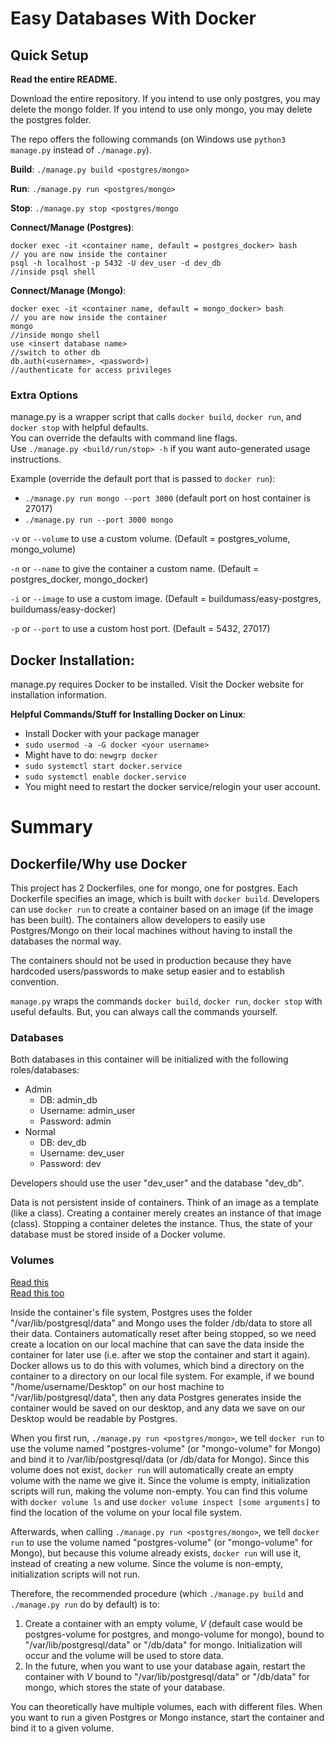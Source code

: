 # Easy Databases With Docker
## Quick Setup
**Read the entire README.** 

Download the entire repository. If you intend to use only postgres, you may delete the mongo folder. If you intend to use only mongo, you may delete the postgres folder.

The repo offers the following commands (on Windows use `python3 manage.py` instead of `./manage.py`).

**Build**: `./manage.py build <postgres/mongo>`

**Run**: `./manage.py run <postgres/mongo>` 

**Stop**: `./manage.py stop <postgres/mongo`

**Connect/Manage (Postgres)**:
```
docker exec -it <container name, default = postgres_docker> bash
// you are now inside the container
psql -h localhost -p 5432 -U dev_user -d dev_db
//inside psql shell
```

**Connect/Manage (Mongo)**:
```
docker exec -it <container name, default = mongo_docker> bash
// you are now inside the container
mongo
//inside mongo shell
use <insert database name>
//switch to other db
db.auth(<username>, <password>)
//authenticate for access privileges
```

### Extra Options
manage.py is a wrapper script that calls `docker build`, `docker run`, and `docker stop` with helpful defaults.  
You can override the defaults with command line flags.  
Use `./manage.py <build/run/stop> -h` if you want auto-generated usage instructions.  

Example (override the default port that is passed to `docker run`):
- `./manage.py run mongo --port 3000` (default port on host container is 27017)
- `./manage.py run --port 3000 mongo`

`-v` or `--volume` to use a custom volume. (Default = postgres_volume, mongo_volume)

`-n` or `--name` to give the container a custom name. (Default = postgres_docker, mongo_docker)

`-i` or `--image` to use a custom image. (Default = buildumass/easy-postgres, buildumass/easy-docker)

`-p` or `--port` to use a custom host port. (Default = 5432, 27017)

## Docker Installation:

manage.py requires Docker to be installed. Visit the Docker website for installation information.

**Helpful Commands/Stuff for Installing Docker on Linux**:
- Install Docker with your package manager
- `sudo usermod -a -G docker <your username>`
- Might have to do: `newgrp docker`
- `sudo systemctl start docker.service`
- `sudo systemctl enable docker.service`
- You might need to restart the docker service/relogin your user account.
# Summary

## Dockerfile/Why use Docker

This project has 2 Dockerfiles, one for mongo, one for postgres. Each Dockerfile specifies an image, which is built with `docker build`. Developers can use `docker run` to create a container based on an image (if the image has been built). The containers allow developers to easily use Postgres/Mongo on their local machines without having to install the databases the normal way.

The containers should not be used in production because they have hardcoded users/passwords to make setup easier and to establish convention.

`manage.py` wraps the commands `docker build`, `docker run`, `docker stop` with useful defaults. But, you can always call the commands yourself.

### Databases

Both databases in this container will be initialized with the following roles/databases:
- Admin
    - DB: admin_db
    - Username: admin_user
    - Password: admin
- Normal
    - DB: dev_db
    - Username: dev_user
    - Password: dev

Developers should use the user "dev_user" and the database "dev_db".

Data is not persistent inside of containers. Think of an image as a template (like a class). Creating a container merely creates an instance of that image (class). Stopping a container deletes the instance. Thus, the state of your database must be stored inside of a Docker volume.

### Volumes
[Read this](https://docs.docker.com/storage/)  
[Read this too](https://docs.docker.com/storage/volumes/)

Inside the container's file system, Postgres uses the folder "/var/lib/postgresql/data" and Mongo uses the folder /db/data to store all their data. Containers automatically reset after being stopped, so we need create a location on our local machine that can save the data inside the container for later use (i.e. after we stop the container and start it again). Docker allows us to do this with volumes, which bind a directory on the container to a directory on our local file system. For example, if we bound "/home/username/Desktop" on our host machine to "/var/lib/postgresql/data", then any data Postgres generates inside the container would be saved on our desktop, and any data we save on our Desktop would be readable by Postgres.

When you first run, `./manage.py run <postgres/mongo>`, we tell `docker run` to use the volume named "postgres-volume" (or "mongo-volume" for Mongo) and bind it to /var/lib/postgresql/data (or /db/data for Mongo). Since this volume does not exist, `docker run` will automatically create an empty volume with the name we give it. Since the volume is empty, initialization scripts will run, making the volume non-empty. You can find this volume with `docker volume ls` and use `docker volume inspect [some arguments]` to find the location of the volume on your local file system.

Afterwards, when calling `./manage.py run <postgres/mongo>`, we tell `docker run` to use the volume named "postgres-volume" (or "mongo-volume" for Mongo), but because this volume already exists, `docker run` will use it, instead of creating a new volume. Since the volume is non-empty, initialization scripts will not run.

Therefore, the recommended procedure (which `./manage.py build` and `./manage.py run` do by default) is to:
1. Create a container with an empty volume, *V* (default case would be postgres-volume for postgres, and mongo-volume for mongo), bound to "/var/lib/postgresql/data" or "/db/data" for mongo. Initialization will occur and the volume will be used to store data.
2. In the future, when you want to use your database again, restart the container with *V* bound to "/var/lib/postgresql/data" or "/db/data" for mongo, which stores the state of your database.

You can theoretically have multiple volumes, each with different files. When you want to run a given Postgres or Mongo instance, start the container and bind it to a given volume.
